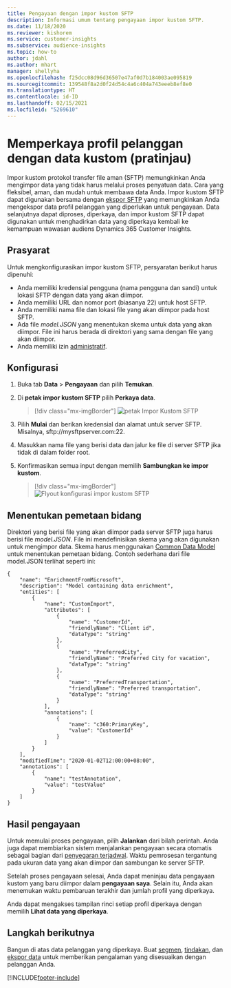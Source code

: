 ```yaml
---
title: Pengayaan dengan impor kustom SFTP
description: Informasi umum tentang pengayaan impor kustom SFTP.
ms.date: 11/18/2020
ms.reviewer: kishorem
ms.service: customer-insights
ms.subservice: audience-insights
ms.topic: how-to
author: jdahl
ms.author: mhart
manager: shellyha
ms.openlocfilehash: f25dcc08d96d36507e47af0d7b184003ae095819
ms.sourcegitcommit: 139548f8a2d0f24d54c4a6c404a743eeeb8ef8e0
ms.translationtype: HT
ms.contentlocale: id-ID
ms.lasthandoff: 02/15/2021
ms.locfileid: "5269610"
---
```

# <a name="enrich-customer-profiles-with-custom-data-preview"></a>Memperkaya profil pelanggan dengan data kustom (pratinjau)

Impor kustom protokol transfer file aman (SFTP) memungkinkan Anda mengimpor data yang tidak harus melalui proses penyatuan data. Cara yang fleksibel, aman, dan mudah untuk membawa data Anda. Impor kustom SFTP dapat digunakan bersama dengan [ekspor SFTP](export-sftp.md) yang memungkinkan Anda mengekspor data profil pelanggan yang diperlukan untuk pengayaan. Data selanjutnya dapat diproses, diperkaya, dan impor kustom SFTP dapat digunakan untuk menghadirkan data yang diperkaya kembali ke kemampuan wawasan audiens Dynamics 365 Customer Insights.

## <a name="prerequisites"></a>Prasyarat

Untuk mengkonfigurasikan impor kustom SFTP, persyaratan berikut harus dipenuhi:

- Anda memiliki kredensial pengguna (nama pengguna dan sandi) untuk lokasi SFTP dengan data yang akan diimpor.
- Anda memiliki URL dan nomor port (biasanya 22) untuk host SFTP.
- Anda memiliki nama file dan lokasi file yang akan diimpor pada host SFTP.
- Ada file *model.JSON* yang menentukan skema untuk data yang akan diimpor. File ini harus berada di direktori yang sama dengan file yang akan diimpor.
- Anda memiliki izin [administratif](permissions.md#administrator).

## <a name="configuration"></a>Konfigurasi

1. Buka tab **Data** > **Pengayaan** dan pilih **Temukan**.

1. Di **petak impor kustom SFTP** pilih **Perkaya data**.

   > [!div class="mx-imgBorder"]
   > ![petak Impor Kustom SFTP](media/SFTP_Custom_Import_tile.png "petak Impor Kustom SFTP")

1. Pilih **Mulai** dan berikan kredensial dan alamat untuk server SFTP. Misalnya, sftp://mysftpserver.com:22.

1. Masukkan nama file yang berisi data dan jalur ke file di server SFTP jika tidak di dalam folder root.

1. Konfirmasikan semua input dengan memilih **Sambungkan ke impor kustom**.

   > [!div class="mx-imgBorder"]
   > ![Flyout konfigurasi impor kustom SFTP](media/SFTP_Custom_Import_Configuration_flyout.png "Flyout konfigurasi impor kustom SFTP")

## <a name="defining-field-mappings"></a>Menentukan pemetaan bidang 

Direktori yang berisi file yang akan diimpor pada server SFTP juga harus berisi file *model.JSON*. File ini mendefinisikan skema yang akan digunakan untuk mengimpor data. Skema harus menggunakan [Common Data Model](https://docs.microsoft.com/common-data-model/) untuk menentukan pemetaan bidang. Contoh sederhana dari file model.JSON terlihat seperti ini:

```
{
    "name": "EnrichmentFromMicrosoft",
    "description": "Model containing data enrichment",
    "entities": [
        {
            "name": "CustomImport",
            "attributes": [
                {
                    "name": "CustomerId",
                    "friendlyName": "Client id",
                    "dataType": "string"
                },
                {
                    "name": "PreferredCity",
                    "friendlyName": "Preferred City for vacation",
                    "dataType": "string"
                },
                {
                    "name": "PreferredTransportation",
                    "friendlyName": "Preferred transportation",
                    "dataType": "string"
                }
            ],
            "annotations": [
                {
                    "name": "c360:PrimaryKey",
                    "value": "CustomerId"
                }
            ]
        }
    ],
    "modifiedTime": "2020-01-02T12:00:00+08:00",
    "annotations": [
        {
            "name": "testAnnotation",
            "value": "testValue"
        }
    ]
}
```

## <a name="enrichment-results"></a>Hasil pengayaan

Untuk memulai proses pengayaan, pilih **Jalankan** dari bilah perintah. Anda juga dapat membiarkan sistem menjalankan pengayaan secara otomatis sebagai bagian dari [penyegaran terjadwal](system.md#schedule-tab). Waktu pemrosesan tergantung pada ukuran data yang akan diimpor dan sambungan ke server SFTP.

Setelah proses pengayaan selesai, Anda dapat meninjau data pengayaan kustom yang baru diimpor dalam **pengayaan saya**. Selain itu, Anda akan menemukan waktu pembaruan terakhir dan jumlah profil yang diperkaya.

Anda dapat mengakses tampilan rinci setiap profil diperkaya dengan memilih **Lihat data yang diperkaya**.

## <a name="next-steps"></a>Langkah berikutnya

Bangun di atas data pelanggan yang diperkaya. Buat [segmen](segments.md), [tindakan](measures.md), dan [ekspor data](export-destinations.md) untuk memberikan pengalaman yang disesuaikan dengan pelanggan Anda.




[!INCLUDE[footer-include](../includes/footer-banner.md)]